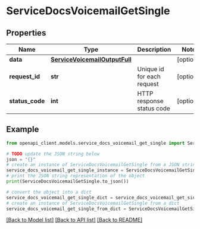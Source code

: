 # ServiceDocsVoicemailGetSingle


## Properties

Name | Type | Description | Notes
------------ | ------------- | ------------- | -------------
**data** | [**ServiceVoicemailOutputFull**](ServiceVoicemailOutputFull.md) |  | [optional] 
**request_id** | **str** | Unique id for each request | [optional] 
**status_code** | **int** | HTTP response status code | [optional] 

## Example

```python
from openapi_client.models.service_docs_voicemail_get_single import ServiceDocsVoicemailGetSingle

# TODO update the JSON string below
json = "{}"
# create an instance of ServiceDocsVoicemailGetSingle from a JSON string
service_docs_voicemail_get_single_instance = ServiceDocsVoicemailGetSingle.from_json(json)
# print the JSON string representation of the object
print(ServiceDocsVoicemailGetSingle.to_json())

# convert the object into a dict
service_docs_voicemail_get_single_dict = service_docs_voicemail_get_single_instance.to_dict()
# create an instance of ServiceDocsVoicemailGetSingle from a dict
service_docs_voicemail_get_single_from_dict = ServiceDocsVoicemailGetSingle.from_dict(service_docs_voicemail_get_single_dict)
```
[[Back to Model list]](../README.md#documentation-for-models) [[Back to API list]](../README.md#documentation-for-api-endpoints) [[Back to README]](../README.md)


